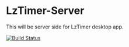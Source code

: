 # LzTimer-Server
This will be server side for LzTimer desktop app.

[![Build Status](https://travis-ci.org/kkot/LzTimerServer.svg?branch=master)](https://travis-ci.org/kkot/LzTimerServer)

